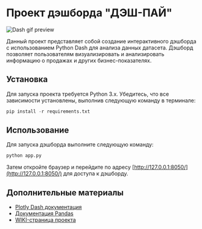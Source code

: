 # Проект дэшборда "ДЭШ-ПАЙ"
![Dash gif preview](https://codelab.tpu.ru/adk26/dashboard-py/-/raw/main/doc/gif/readme-gif.gif?ref_type=heads)

Данный проект представляет собой создание интерактивного дэшборда с использованием Python Dash для анализа данных датасета. Дэшборд позволяет пользователям визуализировать и анализировать информацию о продажах и других бизнес-показателях.

## Установка
Для запуска проекта требуется Python 3.x. Убедитесь, что все зависимости установлены, выполнив следующую команду в терминале:
```python
pip install -r requirements.txt
```

## Использование
Для запуска дэшборда выполните следующую команду:
```bash
python app.py
```

Затем откройте браузер и перейдите по адресу [http://127.0.0.1:8050/](http://127.0.0.1:8050/) для доступа к дэшборду.

## Дополнительные материалы
- [Plotly Dash документация](https://dash.plotly.com/)
- [Документация Pandas](https://pandas.pydata.org/pandas-docs/stable/index.html)
- [WIKI-страница проекта](https://codelab.tpu.ru/adk26/dashboard-py/-/wikis/home)
